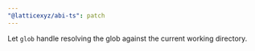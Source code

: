 ```yaml
---
"@latticexyz/abi-ts": patch
---
```


Let `glob` handle resolving the glob against the current working directory.
